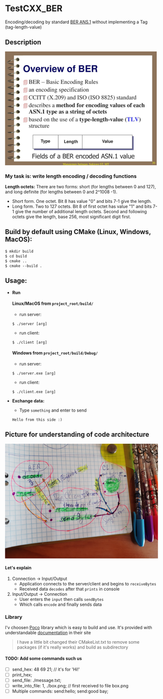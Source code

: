 # TestCXX_BER
Encoding/decoding by standard [BER ANS.1](https://docs.oracle.com/cd/E19476-01/821-0510/def-basic-encoding-rules.html) without implementing a Tag (tag-length-value)

## Description
<img src="materials/overview_of_BER.jpg" width=500>

### My task is: write length encoding / decoding functions
**Length octets:** There are two forms: short (for lengths between 0 and 127), and long definite (for lengths between 0 and 2^1008 -1).
  - Short form. One octet. Bit 8 has value "0" and bits 7-1 give the length.
  - Long form. Two to 127 octets. Bit 8 of first octet has value "1" and bits 7-1 give the number of additional length octets. Second and following octets give the length, base 256, most significant digit first.


## Build by default using CMake (Linux, Windows, MacOS):
```
$ mkdir build
$ cd build
$ cmake ..
$ cmake --build .
```

## Usage:
- **Run**
  #### Linux/MacOS from `project_root/build/`
  - run server:
  ```
  $ ./server [arg]
  ```
  - run client:
  ```
  $ ./client [arg]
  ```
  #### Windows from `project_root/build/Debug/`
  - run server:
  ```
  $ ./server.exe [arg]
  ```
  - run client:
  ```
  $ ./client.exe [arg]
  ```

- **Exchange data:**
  - Type `something` and enter to send
  ```
  Hello from this side :)
  ```

## Picture for understanding of code architecture
<img src="materials/architecture.jpg" width="700">

#### Let's explain
1. Connection -> Input/Output
    - Application connects to the server/client and begins to `receiveBytes`
    - Received data `decodes` after that `prints` in console
2. Input/Output -> Connection
    - User enters the `input` then calls `sendBytes`
    - Which calls `encode` and finally sends data

### Library
I'v choosen [Poco](https://github.com/pocoproject/poco) library which is easy to build and use. It's provided with understandable [documentation](https://pocoproject.org/docs/00200-GettingStarted.html) in their site
> I have a little bit changed their CMakeList.txt to remove some packages (if it's really works) and build as subdirectory

#### TODO: Add some commands such us
- [ ] send_hex: 48 69 21;  // it's for 'Hi!'
- [ ] print_hex;
- [ ] send_file: ./message.txt;
- [ ] write_into_file: 1, ./box.png;  // first received to file box.png
- [ ] Multiple commands: send:hello; send:good bay;
